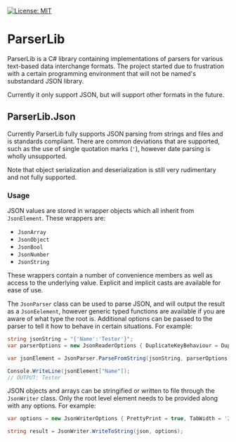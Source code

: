 [![License: MIT](https://img.shields.io/badge/License-MIT-yellow.svg)](https://opensource.org/licenses/MIT)

# ParserLib

ParserLib is a C# library containing implementations of parsers for various text-based data interchange formats. The project started due to frustration with a certain programming environment that will not be named's substandard JSON library. 

Currently it only support JSON, but will support other formats in the future.

## ParserLib.Json
Currently ParserLib fully supports JSON parsing from strings and files and is standards compliant. There are common deviations that are supported, such as the use of single quotation marks (`'`), however date parsing is wholly unsupported. 

Note that object serialization and deserialization is still very rudimentary and not fully supported.

### Usage
JSON values are stored in wrapper objects which all inherit from `JsonElement`. These wrappers are:

* `JsonArray`
* `JsonObject`
* `JsonBool`
* `JsonNumber`
* `JsonString`

These wrappers contain a number of convenience members as well as access to the underlying value. Explicit and implicit casts are available for ease of use.

The `JsonParser` class can be used to parse JSON, and will output the result as a `JsonEelement`, however generic typed functions are available if you are aware of what type the root is. Additional options can be passed to the parser to tell it how to behave in certain situations. For example:

```c#
string jsonString = "{'Name':'Tester'}";
var parserOptions = new JsonReaderOptions { DuplicateKeyBehaviour = DuplicateKeyBehaviour.Ignore };

var jsonElement = JsonParser.ParseFromString(jsonString, parserOptions);

Console.WriteLine(jsonElement["Name"]);
// OUTPUT: Tester
```

JSON objects and arrays can be stringified or written to file through the `JsonWriter` class. Only the root level element needs to be provided along with any options. For example:

```c#
var options = new JsonWriterOptions { PrettyPrint = true, TabWidth = '2' };

string result = JsonWriter.WriteToString(json, options);
```

